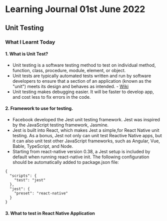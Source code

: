 # Learning Journal 01st June 2022
## Unit Testing
### What I Learnt Today
#### 1. What is Unit Test?
- Unit testing is a software testing method to test on individual method, function, class, procedure, module, element, or object.
- Unit tests are typically automated tests written and run by software developers to ensure that a section of an application (known as the "unit") meets its design and behaves as intended. - [Wiki](https://en.wikipedia.org/wiki/Unit_testing)
- Unit testing makes debugging easier. It will be faster to develop app, and cost less to fix errors in the code.
#### 2. Framework to use for testing.
- Facebook developed the Jest unit testing framework. Jest was inspired by the JavaScript testing framework, Jasmine.
- Jest is built into React, which makes Jest a simple,for React Native unit testing. As a bonus, Jest not only can unit test Reactive Native apps, but it can also unit test other JavaScript frameworks, such as Angular, Vue, Bable, TypeScript, and Node.
- Starting from react-native version 0.38, a Jest setup is included by default when running react-native init. The following configuration should be automatically added to package.json file:
```
{
  "scripts": {
    "test": "jest"
  },
  "jest": {
    "preset": "react-native"
  }
}
```
#### 3. What to test in React Native Application
